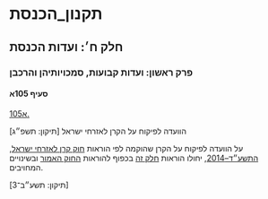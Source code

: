 # תקנון_הכנסת

## חלק ח׳: ועדות הכנסת

### פרק ראשון: ועדות קבועות, סמכויותיהן והרכבן

#### סעיף 105א

[105א.](https://he.wikisource.org/wiki/%D7%AA%D7%A7%D7%A0%D7%95%D7%9F_%D7%94%D7%9B%D7%A0%D7%A1%D7%AA#%D7%A1%D7%A2%D7%99%D7%A3_105%D7%90)

הוועדה לפיקוח על הקרן לאזרחי ישראל [תיקון: תשפ״ג]

על הוועדה לפיקוח על הקרן שהוקמה לפי הוראות [חוק קרן לאזרחי ישראל, התשע״ד–2014](https://he.wikisource.org/wiki/%D7%97%D7%95%D7%A7_%D7%A7%D7%A8%D7%9F_%D7%9C%D7%90%D7%96%D7%A8%D7%97%D7%99_%D7%99%D7%A9%D7%A8%D7%90%D7%9C "חוק קרן לאזרחי ישראל"), יחולו הוראות [חלק זה](https://he.wikisource.org/wiki/%D7%AA%D7%A7%D7%A0%D7%95%D7%9F_%D7%94%D7%9B%D7%A0%D7%A1%D7%AA#%D7%97%D7%9C%D7%A7_%D7%97) בכפוף להוראות [החוק האמור](https://he.wikisource.org/wiki/%D7%97%D7%95%D7%A7_%D7%A7%D7%A8%D7%9F_%D7%9C%D7%90%D7%96%D7%A8%D7%97%D7%99_%D7%99%D7%A9%D7%A8%D7%90%D7%9C "חוק קרן לאזרחי ישראל") ובשינויים המחויבים.

[תיקון: תשע״ב־3]